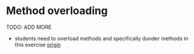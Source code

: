 # Method overloading

TODO: ADD MORE

- students need to overload methods and specifically dunder methods in this exercise [origin](./exercise-concepts/binary-search-tree.md)
